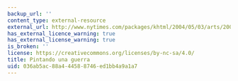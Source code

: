 ```yaml
---
backup_url: ''
content_type: external-resource
external_url: http://www.nytimes.com/packages/khtml/2004/05/03/arts/20040503_COLOMBIA_AUDIOSS.html
has_external_licence_warning: true
has_external_license_warning: true
is_broken: ''
license: https://creativecommons.org/licenses/by-nc-sa/4.0/
title: Pintando una guerra
uid: 036ab5ac-88a4-4458-8746-ed1bb4a9a1a7
---
```

